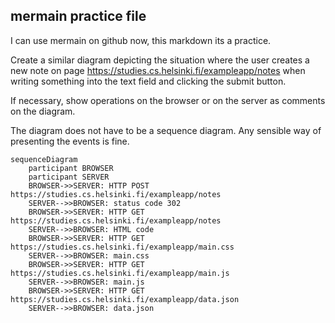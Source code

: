 ## mermain practice file

I can use mermain on github now, this markdown its a practice.


Create a similar diagram depicting the situation where the user creates a new note on page https://studies.cs.helsinki.fi/exampleapp/notes when writing something into the text field and clicking the submit button.

If necessary, show operations on the browser or on the server as comments on the diagram.

The diagram does not have to be a sequence diagram. Any sensible way of presenting the events is fine.


```mermaid
sequenceDiagram
    participant BROWSER
    participant SERVER
    BROWSER->>SERVER: HTTP POST https://studies.cs.helsinki.fi/exampleapp/notes
    SERVER-->>BROWSER: status code 302
    BROWSER->>SERVER: HTTP GET https://studies.cs.helsinki.fi/exampleapp/notes
    SERVER-->>BROWSER: HTML code
    BROWSER->>SERVER: HTTP GET https://studies.cs.helsinki.fi/exampleapp/main.css
    SERVER-->>BROWSER: main.css
    BROWSER->>SERVER: HTTP GET https://studies.cs.helsinki.fi/exampleapp/main.js
    SERVER-->>BROWSER: main.js
    BROWSER->>SERVER: HTTP GET https://studies.cs.helsinki.fi/exampleapp/data.json
    SERVER-->>BROWSER: data.json
```

